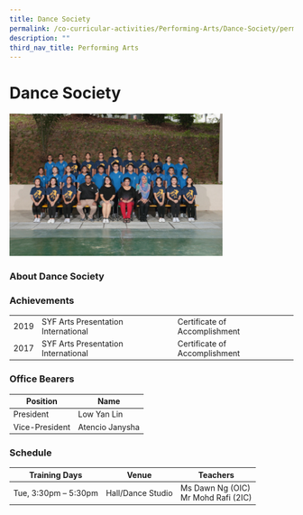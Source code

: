 ```yaml
---
title: Dance Society
permalink: /co-curricular-activities/Performing-Arts/Dance-Society/permalink
description: ""
third_nav_title: Performing Arts
---
```

Dance Society
=============

<img src="/images/dance.png" style="width:75%">


### About Dance Society

### Achievements


|  |  |  |
|---|---|---|
| 2019 | SYF Arts Presentation International | Certificate of Accomplishment |
| 2017 | SYF Arts Presentation International | Certificate of Accomplishment |


### Office Bearers


| Position | Name |
|---|---|
| President | Low Yan Lin  |
| Vice-President | Atencio Janysha  |


### Schedule

| Training Days | Venue | Teachers |
|---|---|---|
| Tue, 3:30pm – 5:30pm | Hall/Dance Studio | Ms Dawn Ng (OIC)<br>Mr Mohd Rafi (2IC) |